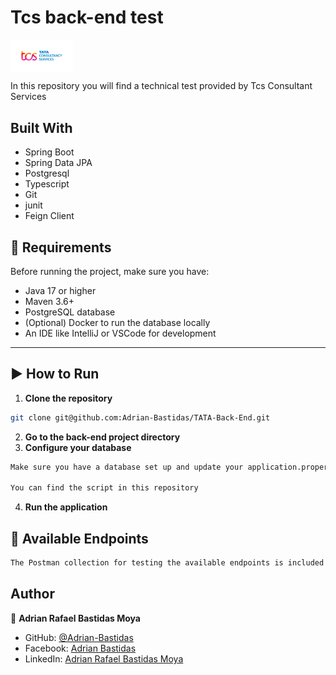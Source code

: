 # Tcs back-end test

<div style="display:flex">
<img src='assets/TCS.png' width='100'>
</div>

In this repository you will find a technical test provided by Tcs Consultant Services

## Built With

- Spring Boot
- Spring Data JPA
- Postgresql
- Typescript
- Git
- junit
- Feign Client

## 🚀 Requirements

Before running the project, make sure you have:

- Java 17 or higher
- Maven 3.6+
- PostgreSQL database
- (Optional) Docker to run the database locally
- An IDE like IntelliJ or VSCode for development

---

## ▶️ How to Run

1. **Clone the repository**

```bash
git clone git@github.com:Adrian-Bastidas/TATA-Back-End.git
```

2. **Go to the back-end project directory**
3. **Configure your database**

```bash
Make sure you have a database set up and update your application.properties or application.yml with your database credentials.

You can find the script in this repository
```

4. **Run the application**

## 🚀 Available Endpoints

```bash
The Postman collection for testing the available endpoints is included in this repository.
```

## Author

👤 **Adrian Rafael Bastidas Moya**

- GitHub: [@Adrian-Bastidas](https://github.com/Adrian-Bastidas)
- Facebook: [Adrian Bastidas](https://www.facebook.com/rafdrian/)
- LinkedIn: [Adrian Rafael Bastidas Moya](https://www.linkedin.com/in/adrian-rafael-bastidas-moya-5b940419b/)
